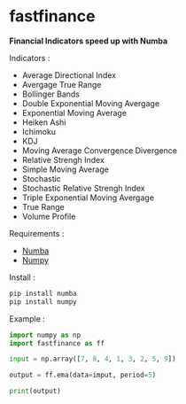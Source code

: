 # fastfinance
**Financial Indicators speed up with Numba**

Indicators :
- Average Directional Index
- Avergage True Range
- Bollinger Bands
- Double Exponential Moving Avergage
- Exponential Moving Average
- Heiken Ashi
- Ichimoku
- KDJ
- Moving Average Convergence Divergence
- Relative Strengh Index
- Simple Moving Average
- Stochastic
- Stochastic Relative Strengh Index
- Triple Exponential Moving Avergage
- True Range
- Volume Profile

Requirements :
- [Numba](https://github.com/numba/numba)
- [Numpy](https://github.com/numpy/numpy)

Install :
```python
pip install numba
pip install numpy
```

Example :
```python
import numpy as np
import fastfinance as ff

input = np.array([7, 8, 4, 1, 3, 2, 5, 9])

output = ff.ema(data=imput, period=5)

print(output)
```
